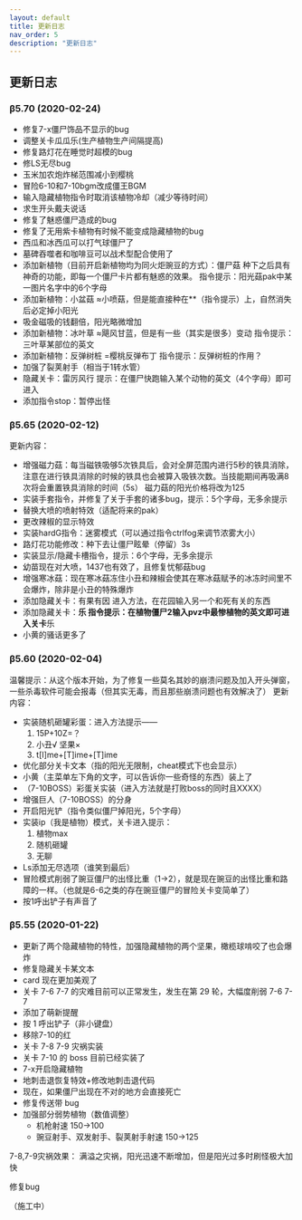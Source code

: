 ```yaml
---
layout: default
title: 更新日志
nav_order: 5
description: "更新日志"
---
```


## 更新日志

### β5.70 (2020-02-24)

* 修复7-x僵尸饰品不显示的bug
* 调整关卡瓜瓜乐(生产植物生产间隔提高)
* 修复路灯花在睡觉时超模的bug
* 修LS无尽bug
* 玉米加农炮炸梯范围减小到樱桃
* 冒险6-10和7-10bgm改成僵王BGM
* 输入隐藏植物指令时取消该植物冷却（减少等待时间）
* 求生开头戴夫说话
* 修复了魅惑僵尸造成的bug
* 修复了无用紫卡植物有时候不能变成隐藏植物的bug
* 西瓜和冰西瓜可以打气球僵尸了
* 墓碑吞噬者和咖啡豆可以战术型配合使用了
* 添加新植物（目前开启新植物均为同火炬豌豆的方式）：僵尸菇
  种下之后具有神奇的功能，即每一个僵尸卡片都有魅惑的效果。
  指令提示：阳光菇pak中某一图片名字中的6个字母
* 添加新植物：小盆菇
  ≈小喷菇，但是能直接种在**（指令提示）上，自然消失后必定掉小阳光
* 吸金磁吸的钱翻倍，阳光略微增加
* 添加新植物：冰叶草
  ≈飓风甘蓝，但是有一些（其实是很多）变动
  指令提示：三叶草某部位的英文
* 添加新植物：反弹树桩
  =樱桃反弹布丁
  指令提示：反弹树桩的作用？
* 加强了裂荚射手（相当于1转水管）
* 隐藏关卡：雷厉风行
  提示：在僵尸快跑输入某个动物的英文（4个字母）即可进入
* 添加指令stop：暂停出怪

### β5.65 (2020-02-12)

更新内容：

* 增强磁力菇：每当磁铁吸够5次铁具后，会对全屏范围内进行5秒的铁具消除，注意在进行铁具消除的时候的铁具也会被算入吸铁次数。当技能期间再吸满8次将会重置铁具消除的时间（5s）
  磁力菇的阳光价格将改为125
* 实装手套指令，并修复了关于手套的诸多bug，提示：5个字母，无多余提示
* 替换大喷的喷射特效（适配将来的pak）
* 更改辣椒的显示特效
* 实装hardG指令：迷雾模式（可以通过指令ctrlfog来调节浓雾大小）
* 路灯花功能修改：种下去让僵尸眩晕（停留）3s
* 实装显示/隐藏卡槽指令，提示：6个字母，无多余提示
* 幼苗现在对大喷，1437也有效了，且修复忧郁菇bug
* 增强寒冰菇：现在寒冰菇冻住小丑和辣椒会使其在寒冰菇赋予的冰冻时间里不会爆炸，除非是小丑的特殊爆炸
* 添加隐藏关卡：有果有因
  进入方法，在花园输入另一个和死有关的东西
* 添加隐藏关卡：**乐
  指令提示：在植物僵尸2输入pvz中最惨植物的英文即可进入关卡**乐
* 小黄的骚话更多了

### β5.60 (2020-02-04)

温馨提示：从这个版本开始，为了修复一些莫名其妙的崩溃问题及加入开头弹窗，一些杀毒软件可能会报毒（但其实无毒，而且那些崩溃问题也有效解决了）
更新内容：

* 实装随机砸罐彩蛋：进入方法提示——
  1. 15P+10Z=？
  2. 小丑√ 坚果×
  3. t[I]me+[T]ime+[T]ime
* 优化部分关卡文本（指的阳光无限制，cheat模式下也会显示）
* 小黄（主菜单左下角的文字，可以告诉你一些奇怪的东西）装上了
* （7-10BOSS）彩蛋关实装（进入方法就是打败boss的同时且XXXX）
* 增强巨人（7-10BOSS）的分身
* 开启阳光铲（指令类似僵尸掉阳光，5个字母）
* 实装ip（我是植物）模式，关卡进入提示：
  1. 植物max
  2. 随机砸罐
  3. 无聊
* Ls添加无尽选项（谁笑到最后）
* 冒险模式削弱了豌豆僵尸的出怪比重（1→2），就是现在豌豆的出怪比重和路障的一样。（也就是6-6之类的存在豌豆僵尸的冒险关卡变简单了）
* 按1呼出铲子有声音了

### β5.55 (2020-01-22)

* 更新了两个隐藏植物的特性，加强隐藏植物的两个坚果，橄榄球啃咬了也会爆炸
* 修复隐藏关卡某文本
* card 现在更加美观了
* 关卡 7-6 7-7 的灾难目前可以正常发生，发生在第 29 轮，大幅度削弱 7-6 7-7
* 添加了萌新提醒
* 按 1 呼出铲子（非小键盘）
* 移除7-10的红
* 关卡 7-8 7-9 灾祸实装
* 关卡 7-10 的 boss 目前已经实装了
* 7-x开启隐藏植物
* 地刺击退恢复特效+修改地刺击退代码
* 现在，如果僵尸出现在不对的地方会直接死亡
* 修复传送带 bug
* 加强部分弱势植物（数值调整）
  * 机枪射速 150→100
  * 豌豆射手、双发射手、裂荚射手射速 150→125


7-8,7-9灾祸效果：
满溢之灾祸，阳光迅速不断增加，但是阳光过多时刷怪极大加快

修复bug

（施工中）